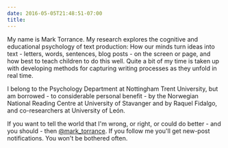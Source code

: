 ```yaml
---
date: 2016-05-05T21:48:51-07:00
title: 
---
```

My name is Mark Torrance. My research explores the cognitive and educational psychology of text production: How our minds turn ideas into text - letters, words, sentences, blog posts - on the screen or page, and how best to teach children to do this well. Quite a bit of my time is taken up with developing methods for capturing writing processes as they unfold in real time.

I belong to the Psychology Department at Nottingham Trent University, but am borrowed - to considerable personal benefit - by the Norwegian National Reading Centre at University of Stavanger and by Raquel Fidalgo, and co-researchers at University of León.

If you want to tell the world that I'm wrong, or right, or could do better - and you should - then [@mark_torrance](http://twitter.com/mark__torrance). If you follow me you'll get new-post notifications. You won't be bothered often.

